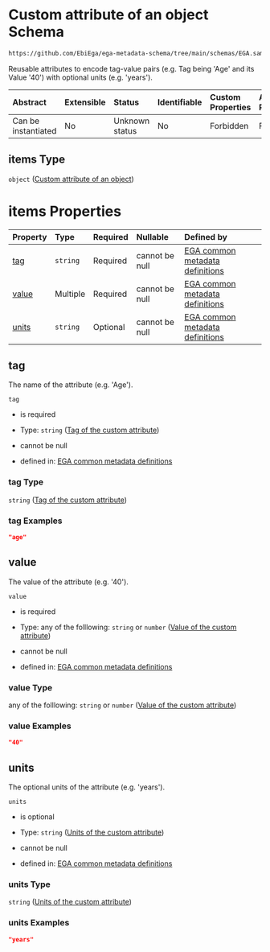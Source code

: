 # Custom attribute of an object Schema

```txt
https://github.com/EbiEga/ega-metadata-schema/tree/main/schemas/EGA.sample.json#/properties/sample_attributes/items
```

Reusable attributes to encode tag-value pairs (e.g. Tag being 'Age' and its Value '40') with optional units (e.g. 'years').

| Abstract            | Extensible | Status         | Identifiable | Custom Properties | Additional Properties | Access Restrictions | Defined In                                                        |
| :------------------ | :--------- | :------------- | :----------- | :---------------- | :-------------------- | :------------------ | :---------------------------------------------------------------- |
| Can be instantiated | No         | Unknown status | No           | Forbidden         | Forbidden             | none                | [EGA.sample.json*](../out/EGA.sample.json "open original schema") |

## items Type

`object` ([Custom attribute of an object](ega-4-definitions-custom-attribute-of-an-object.md))

# items Properties

| Property        | Type     | Required | Nullable       | Defined by                                                                                                                                                                                                                                                                  |
| :-------------- | :------- | :------- | :------------- | :-------------------------------------------------------------------------------------------------------------------------------------------------------------------------------------------------------------------------------------------------------------------------- |
| [tag](#tag)     | `string` | Required | cannot be null | [EGA common metadata definitions](ega-4-definitions-custom-attribute-of-an-object-properties-tag-of-the-custom-attribute.md "https://github.com/EbiEga/ega-metadata-schema/tree/main/schemas/EGA.common-definitions.json#/definitions/custom_attribute/properties/tag")     |
| [value](#value) | Multiple | Required | cannot be null | [EGA common metadata definitions](ega-4-definitions-custom-attribute-of-an-object-properties-value-of-the-custom-attribute.md "https://github.com/EbiEga/ega-metadata-schema/tree/main/schemas/EGA.common-definitions.json#/definitions/custom_attribute/properties/value") |
| [units](#units) | `string` | Optional | cannot be null | [EGA common metadata definitions](ega-4-definitions-custom-attribute-of-an-object-properties-units-of-the-custom-attribute.md "https://github.com/EbiEga/ega-metadata-schema/tree/main/schemas/EGA.common-definitions.json#/definitions/custom_attribute/properties/units") |

## tag

The name of the attribute (e.g. 'Age').

`tag`

*   is required

*   Type: `string` ([Tag of the custom attribute](ega-4-definitions-custom-attribute-of-an-object-properties-tag-of-the-custom-attribute.md))

*   cannot be null

*   defined in: [EGA common metadata definitions](ega-4-definitions-custom-attribute-of-an-object-properties-tag-of-the-custom-attribute.md "https://github.com/EbiEga/ega-metadata-schema/tree/main/schemas/EGA.common-definitions.json#/definitions/custom_attribute/properties/tag")

### tag Type

`string` ([Tag of the custom attribute](ega-4-definitions-custom-attribute-of-an-object-properties-tag-of-the-custom-attribute.md))

### tag Examples

```json
"age"
```

## value

The value of the attribute (e.g. '40').

`value`

*   is required

*   Type: any of the folllowing: `string` or `number` ([Value of the custom attribute](ega-4-definitions-custom-attribute-of-an-object-properties-value-of-the-custom-attribute.md))

*   cannot be null

*   defined in: [EGA common metadata definitions](ega-4-definitions-custom-attribute-of-an-object-properties-value-of-the-custom-attribute.md "https://github.com/EbiEga/ega-metadata-schema/tree/main/schemas/EGA.common-definitions.json#/definitions/custom_attribute/properties/value")

### value Type

any of the folllowing: `string` or `number` ([Value of the custom attribute](ega-4-definitions-custom-attribute-of-an-object-properties-value-of-the-custom-attribute.md))

### value Examples

```json
"40"
```

## units

The optional units of the attribute (e.g. 'years').

`units`

*   is optional

*   Type: `string` ([Units of the custom attribute](ega-4-definitions-custom-attribute-of-an-object-properties-units-of-the-custom-attribute.md))

*   cannot be null

*   defined in: [EGA common metadata definitions](ega-4-definitions-custom-attribute-of-an-object-properties-units-of-the-custom-attribute.md "https://github.com/EbiEga/ega-metadata-schema/tree/main/schemas/EGA.common-definitions.json#/definitions/custom_attribute/properties/units")

### units Type

`string` ([Units of the custom attribute](ega-4-definitions-custom-attribute-of-an-object-properties-units-of-the-custom-attribute.md))

### units Examples

```json
"years"
```
